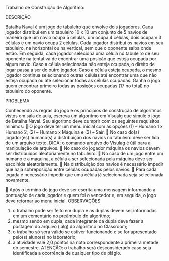 Trabalho de Construção de Algoritmo:

DESCRIÇÃO

Batalha Naval é um jogo de tabuleiro que envolve dois jogadores. Cada jogador
distribui em um tabuleiro 10 x 10 um conjunto de 5 navios de maneira que um navio
ocupa 5 células, um ocupa 4 células, dois ocupam 3 células e um navio ocupa 2
células. Cada jogador distribui os navios em seu tabuleiro, na horizontal ou na vertical,
sem que o oponente saiba onde estão. Em seguida, cada jogador seleciona uma
célula no tabuleiro de seu oponente na tentativa de encontrar uma posição que esteja
ocupada por algum navio. Caso a célula selecionada não esteja ocupada, o direito de
jogar passa a ser do outro jogador. Caso a célula esteja ocupada, o mesmo jogador
continua selecionando outras células até encontrar uma que não esteja ocupada ou
até selecionar todas as células ocupadas. Ganha o jogo quem encontrar primeiro
todas as posições ocupadas (17 no total) no tabuleiro do oponente.

PROBLEMA

Conhecendo as regras do jogo e os princípios de construção de algoritmos vistos em
sala de aula, escreva um algoritmo em Visualg que simule o jogo de Batalha Naval.
Seu algoritmo deve cumprir com os seguintes requisitos mínimos:
 O jogo deve ter um menu inicial com as opções (1) – Humano 1 x Humano 2,
(2) – Humano x Máquina e (3) – Sair.
 No caso do(s) jogador(es) humano(s) a distribuição dos navios no tabuleiro
deve ser lida de um arquivo texto. DICA: o comando arquivo do Visulag é útil
para a manipulação de arquivos.
 No caso do jogador máquina os navios devem ser distribuídos aleatoriamente
no tabuleiro.
 No caso de um jogo entre um humano e a máquina, a célula a ser selecionada
pela máquina deve ser escolhida aleatoriamente.
 Na distribuição dos navios é necessário impedir que haja sobreposição entre
células ocupadas pelos navios.
 Para cada jogada é necessário impedir que uma célula já selecionada seja
selecionada novamente.

 Após o término do jogo deve ser escrita uma mensagem informando a
pontuação de cada jogador e quem foi o vencedor e, em seguida, o jogo deve
retornar ao menu inicial.
OBSERVAÇÕES
1. o trabalho pode ser feito em dupla e as duplas devem ser informadas em um
comentário no preâmbulo do algoritmo;
2. mesmo sendo em dupla, cada integrante da dupla deve fazer a postagem do
arquivo (.alg) do algoritmo no Classroom;
3. o trabalho só será válido se estiver funcionando e se for apresentado pelo(s)
aluno(s) no laboratório;
4. a atividade vale 2,0 pontos na nota correspondente à primeira metade do
semestre.
ATENÇÃO: o trabalho será desconsiderado caso seja identificada a ocorrência
de qualquer tipo de plágio.
